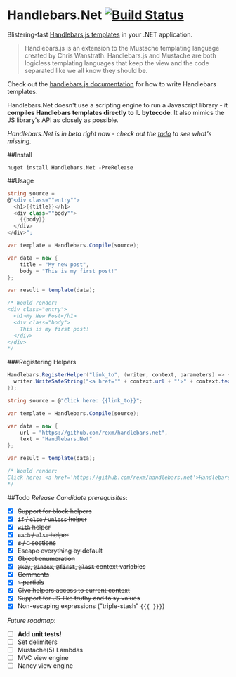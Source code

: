 Handlebars.Net [![Build Status](https://travis-ci.org/rexm/Handlebars.Net.svg?branch=master)](https://travis-ci.org/rexm/Handlebars.Net)
==============

Blistering-fast [Handlebars.js templates](http://handlebarsjs.com) in your .NET application.

>Handlebars.js is an extension to the Mustache templating language created by Chris Wanstrath. Handlebars.js and Mustache are both logicless templating languages that keep the view and the code separated like we all know they should be.

Check out the [handlebars.js documentation](http://handlebarsjs.com) for how to write Handlebars templates.

Handlebars.Net doesn't use a scripting engine to run a Javascript library - it **compiles Handlebars templates directly to IL bytecode**. It also mimics the JS library's API as closely as possible.

_Handlebars.Net is in beta right now - check out the [todo](#todo) to see what's missing._

##Install

    nuget install Handlebars.Net -PreRelease

##Usage

```c#
string source =
@"<div class=""entry"">
  <h1>{{title}}</h1>
  <div class=""body"">
    {{body}}
  </div>
</div>";

var template = Handlebars.Compile(source);

var data = new {
    title = "My new post",
    body = "This is my first post!"
};

var result = template(data);

/* Would render:
<div class="entry">
  <h1>My New Post</h1>
  <div class="body">
    This is my first post!
  </div>
</div>
*/
```

###Registering Helpers
```c#
Handlebars.RegisterHelper("link_to", (writer, context, parameters) => {
  writer.WriteSafeString("<a href='" + context.url + "'>" + context.text + "</a>");
});

string source = @"Click here: {{link_to}}";

var template = Handlebars.Compile(source);

var data = new {
    url = "https://github.com/rexm/handlebars.net",
    text = "Handlebars.Net"
};

var result = template(data);

/* Would render:
Click here: <a href='https://github.com/rexm/handlebars.net'>Handlebars.Net</a>
*/
```


##Todo
_Release Candidate prerequisites_:
- [x] ~~Support for block helpers~~
- [x] ~~`if` / `else` / `unless` helper~~
- [x] ~~`with` helper~~
- [x] ~~`each` / `else` helper~~
- [x] ~~`#` / `^` sections~~
- [x] ~~Escape everything by default~~
- [x] ~~Object enumeration~~
- [x] ~~`@key`, `@index`, `@first`, `@last` context variables~~
- [x] ~~Comments~~
- [x] ~~`>` partials~~
- [x] ~~Give helpers access to current context~~
- [x] ~~Support for JS-like truthy and falsy values~~
- [x] Non-escaping expressions ("triple-stash" `{{{ }}}`)

_Future roadmap_:
- [ ] **Add unit tests!**
- [ ] Set delimiters
- [ ] Mustache(5) Lambdas
- [ ] MVC view engine
- [ ] Nancy view engine

